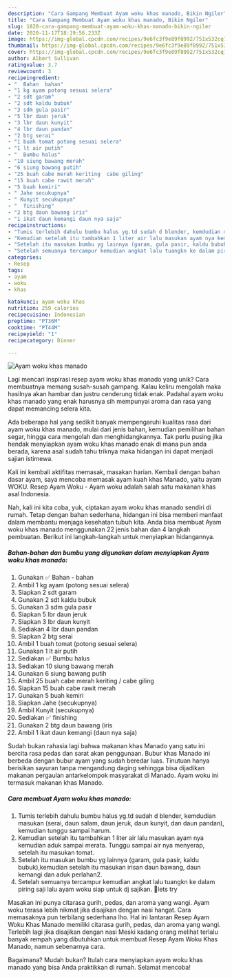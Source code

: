 ```yaml
---
description: "Cara Gampang Membuat Ayam woku khas manado, Bikin Ngiler"
title: "Cara Gampang Membuat Ayam woku khas manado, Bikin Ngiler"
slug: 1820-cara-gampang-membuat-ayam-woku-khas-manado-bikin-ngiler
date: 2020-11-17T18:19:56.233Z
image: https://img-global.cpcdn.com/recipes/9e6fc3f9e89f8992/751x532cq70/ayam-woku-khas-manado-foto-resep-utama.jpg
thumbnail: https://img-global.cpcdn.com/recipes/9e6fc3f9e89f8992/751x532cq70/ayam-woku-khas-manado-foto-resep-utama.jpg
cover: https://img-global.cpcdn.com/recipes/9e6fc3f9e89f8992/751x532cq70/ayam-woku-khas-manado-foto-resep-utama.jpg
author: Albert Sullivan
ratingvalue: 3.7
reviewcount: 3
recipeingredient:
- "  Bahan  bahan"
- "1 kg ayam potong sesuai selera"
- "2 sdt garam"
- "2 sdt kaldu bubuk"
- "3 sdm gula pasir"
- "5 lbr daun jeruk"
- "3 lbr daun kunyit"
- "4 lbr daun pandan"
- "2 btg serai"
- "1 buah tomat potong sesuai selera"
- "1 lt air putih"
- "  Bumbu halus"
- "10 siung bawang merah"
- "6 siung bawang putih"
- "25 buah cabe merah keriting  cabe giling"
- "15 buah cabe rawit merah"
- "5 buah kemiri"
- " Jahe secukupnya"
- " Kunyit secukupnya"
- "  finishing"
- "2 btg daun bawang iris"
- "1 ikat daun kemangi daun nya saja"
recipeinstructions:
- "Tumis terlebih dahulu bumbu halus yg.td sudah d blender, kemdudian masukan (serai, daun salam, daun jeruk, daun kunyit, dan daun pandan), kemudian tunggu sampai harum."
- "Kemudian setelah itu tambahkan 1 liter air lalu masukan ayam nya kemudian aduk sampai merata. Tunggu sampai air nya menyerap, setelah itu masukan tomat."
- "Setelah itu masukan bumbu yg lainnya (garam, gula pasir, kaldu bubuk),kemudian setelah itu masukan irisan daun bawang, daun kemangi dan aduk perlahan2."
- "Setelah semuanya tercampur kemudian angkat lalu tuangkn ke dalam piring saji lalu ayam woku siap untuk dj sajikan. 🙂lets try"
categories:
- Resep
tags:
- ayam
- woku
- khas

katakunci: ayam woku khas 
nutrition: 259 calories
recipecuisine: Indonesian
preptime: "PT36M"
cooktime: "PT44M"
recipeyield: "1"
recipecategory: Dinner

---
```



![Ayam woku khas manado](https://img-global.cpcdn.com/recipes/9e6fc3f9e89f8992/751x532cq70/ayam-woku-khas-manado-foto-resep-utama.jpg)

Lagi mencari inspirasi resep ayam woku khas manado yang unik? Cara membuatnya memang susah-susah gampang. Kalau keliru mengolah maka hasilnya akan hambar dan justru cenderung tidak enak. Padahal ayam woku khas manado yang enak harusnya sih mempunyai aroma dan rasa yang dapat memancing selera kita.

Ada beberapa hal yang sedikit banyak mempengaruhi kualitas rasa dari ayam woku khas manado, mulai dari jenis bahan, kemudian pemilihan bahan segar, hingga cara mengolah dan menghidangkannya. Tak perlu pusing jika hendak menyiapkan ayam woku khas manado enak di mana pun anda berada, karena asal sudah tahu triknya maka hidangan ini dapat menjadi sajian istimewa.

Kali ini kembali aktifitas memasak, masakan harian. Kembali dengan bahan dasar ayam, saya mencoba memasak ayam kuah khas Manado, yaitu ayam WOKU. Resep Ayam Woku - Ayam woku adalah salah satu makanan khas asal Indonesia.


Nah, kali ini kita coba, yuk, ciptakan ayam woku khas manado sendiri di rumah. Tetap dengan bahan sederhana, hidangan ini bisa memberi manfaat dalam membantu menjaga kesehatan tubuh kita. Anda bisa membuat Ayam woku khas manado menggunakan 22 jenis bahan dan 4 langkah pembuatan. Berikut ini langkah-langkah untuk menyiapkan hidangannya.

<!--inarticleads1-->

##### Bahan-bahan dan bumbu yang digunakan dalam menyiapkan Ayam woku khas manado:

1. Gunakan  ✅ Bahan - bahan
1. Ambil 1 kg ayam (potong sesuai selera)
1. Siapkan 2 sdt garam
1. Gunakan 2 sdt kaldu bubuk
1. Gunakan 3 sdm gula pasir
1. Siapkan 5 lbr daun jeruk
1. Siapkan 3 lbr daun kunyit
1. Sediakan 4 lbr daun pandan
1. Siapkan 2 btg serai
1. Ambil 1 buah tomat (potong sesuai selera)
1. Gunakan 1 lt air putih
1. Sediakan  ✅ Bumbu halus
1. Sediakan 10 siung bawang merah
1. Gunakan 6 siung bawang putih
1. Ambil 25 buah cabe merah keriting / cabe giling
1. Siapkan 15 buah cabe rawit merah
1. Gunakan 5 buah kemiri
1. Siapkan  Jahe (secukupnya)
1. Ambil  Kunyit (secukupnya)
1. Sediakan  ✅ finishing
1. Gunakan 2 btg daun bawang (iris
1. Ambil 1 ikat daun kemangi (daun nya saja)


Sudah bukan rahasia lagi bahwa makanan khas Manado yang satu ini bercita rasa pedas dan sarat akan penggunaan. Bubur khas Manado ini berbeda dengan bubur ayam yang sudah beredar luas. Tinutuan hanya berisikan sayuran tanpa mengandung daging sehingga bisa dijadikan makanan pergaulan antarkelompok masyarakat di Manado. Ayam woku ini termasuk makanan khas Manado. 

<!--inarticleads2-->

##### Cara membuat Ayam woku khas manado:

1. Tumis terlebih dahulu bumbu halus yg.td sudah d blender, kemdudian masukan (serai, daun salam, daun jeruk, daun kunyit, dan daun pandan), kemudian tunggu sampai harum.
1. Kemudian setelah itu tambahkan 1 liter air lalu masukan ayam nya kemudian aduk sampai merata. Tunggu sampai air nya menyerap, setelah itu masukan tomat.
1. Setelah itu masukan bumbu yg lainnya (garam, gula pasir, kaldu bubuk),kemudian setelah itu masukan irisan daun bawang, daun kemangi dan aduk perlahan2.
1. Setelah semuanya tercampur kemudian angkat lalu tuangkn ke dalam piring saji lalu ayam woku siap untuk dj sajikan. 🙂lets try


Masakan ini punya citarasa gurih, pedas, dan aroma yang wangi. Ayam woku terasa lebih nikmat jika disajikan dengan nasi hangat. Cara memasaknya pun terbilang sederhana lho. Hal ini lantaran Resep Ayam Woku Khas Manado memiliki citarasa gurih, pedas, dan aroma yang wangi. Terlebih lagi jika disajikan dengan nasi Meski kadang orang melihat terlalu banyak rempah yang dibutuhkan untuk membuat Resep Ayam Woku Khas Manado, namun sebenarnya cara. 

Bagaimana? Mudah bukan? Itulah cara menyiapkan ayam woku khas manado yang bisa Anda praktikkan di rumah. Selamat mencoba!

